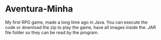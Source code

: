 # Aventura-Minha
My first RPG game, made a long time ago in Java.
You can execute the code or download the zip to play the game, have all images inside the .JAR file folder so they can be read by the program.
